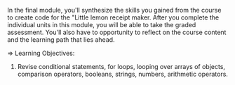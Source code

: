 In the final module, you'll synthesize the skills you gained from the course to create code for the "Little lemon receipt maker. After you complete the individual units in this module, you will be able to take the graded assessment. You'll also have to opportunity to reflect on the course content and the learning path that lies ahead.

=> Learning Objectives:

1) Revise conditional statements, for loops, looping over arrays of objects, comparison operators, booleans, strings, numbers, arithmetic operators.
